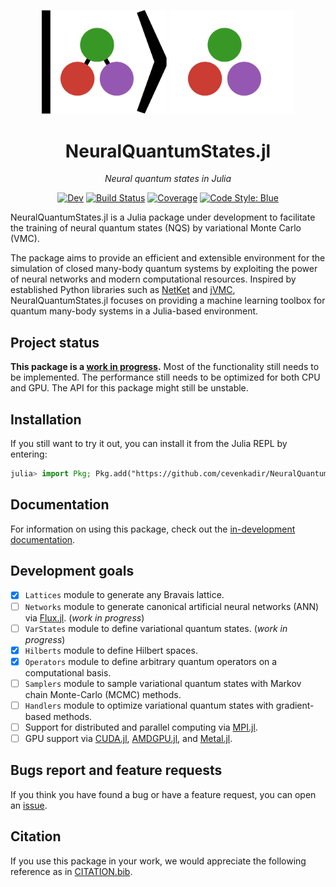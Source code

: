 <p align="center">
    <img width="200px" src="docs/src/assets/logo.svg#gh-light-mode-only"/>
    <img width="200px" src="docs/src/assets/logo-dark.svg#gh-dark-mode-only"/>
</p>
<div align="center">

# NeuralQuantumStates.jl

*Neural quantum states in Julia*

[![Dev](https://img.shields.io/badge/docs-dev-blue.svg)](https://cevenkadir.github.io/NeuralQuantumStates.jl/dev/) [![Build Status](https://github.com/cevenkadir/NeuralQuantumStates.jl/actions/workflows/CI.yml/badge.svg?branch=main)](https://github.com/cevenkadir/NeuralQuantumStates.jl/actions/workflows/CI.yml?query=branch%3Amain) [![Coverage](https://codecov.io/gh/cevenkadir/NeuralQuantumStates.jl/branch/main/graph/badge.svg)](https://codecov.io/gh/cevenkadir/NeuralQuantumStates.jl) [![Code Style: Blue](https://img.shields.io/badge/code%20style-blue-4495d1.svg)](https://github.com/invenia/BlueStyle)
</div>

NeuralQuantumStates.jl is a Julia package under development to facilitate the training of neural quantum states (NQS) by variational Monte Carlo (VMC).

The package aims to provide an efficient and extensible environment for the simulation of closed many-body quantum systems by exploiting the power of neural networks and modern computational resources. Inspired by established Python libraries such as [NetKet](https://github.com/netket/netket) and [jVMC](https://github.com/markusschmitt/vmc_jax), NeuralQuantumStates.jl focuses on providing a machine learning toolbox for quantum many-body systems in a Julia-based environment.

## Project status
**This package is a <ins>work in progress</ins>.** Most of the functionality still needs to be implemented. The performance still needs to be optimized for both CPU and GPU. The API for this package might still be unstable.

## Installation
If you still want to try it out, you can install it from the Julia REPL by entering:
```julia
julia> import Pkg; Pkg.add("https://github.com/cevenkadir/NeuralQuantumStates.jl")
```

## Documentation
For information on using this package, check out the [in-development documentation](https://cevenkadir.github.io/NeuralQuantumStates.jl/dev/).

## Development goals
- [x] `Lattices` module to generate any Bravais lattice.
- [ ] `Networks` module to generate canonical artificial neural networks (ANN) via [Flux.jl](https://github.com/FluxML/Flux.jl). (*work in progress*)
- [ ] `VarStates` module to define variational quantum states. (*work in progress*)
- [x] `Hilberts` module to define Hilbert spaces. 
- [x] `Operators` module to define arbitrary quantum operators on a computational basis.
- [ ] `Samplers` module to sample variational quantum states with Markov chain Monte-Carlo (MCMC) methods.
- [ ] `Handlers` module to optimize variational quantum states with gradient-based methods.
- [ ] Support for distributed and parallel computing via [MPI.jl](https://github.com/JuliaParallel/MPI.jl/tree/master).
- [ ] GPU support via [CUDA.jl](https://github.com/JuliaGPU/CUDA.jl), [AMDGPU.jl](https://github.com/JuliaGPU/AMDGPU.jl), and [Metal.jl](https://github.com/JuliaGPU/Metal.jl).

## Bugs report and feature requests
If you think you have found a bug or have a feature request, you can open an [issue](https://github.com/cevenkadir/NeuralQuantumStates.jl/issues/new).

## Citation
If you use this package in your work, 
we would appreciate the following reference as in [CITATION.bib](https://github.com/cevenkadir/NeuralQuantumStates.jl/blob/main/CITATION.bib).
